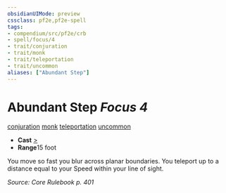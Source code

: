 ```yaml
---
obsidianUIMode: preview
cssclass: pf2e,pf2e-spell
tags:
- compendium/src/pf2e/crb
- spell/focus/4
- trait/conjuration
- trait/monk
- trait/teleportation
- trait/uncommon
aliases: ["Abundant Step"]
---
```

# Abundant Step *Focus 4*   
[conjuration](../../Rules/traits/conjuration.md)  [monk](../../Rules/traits/monk.md)  [teleportation](../../Rules/traits/teleportation.md)  [uncommon](../../Rules/traits/uncommon.md)  

- **Cast** [>](../../Rules/core-rulebook/chapter-9-playing-the-game.md#Actions "Single Action") 
- **Range**15 foot

You move so fast you blur across planar boundaries. You teleport up to a distance equal to your Speed within your line of sight.

*Source: Core Rulebook p. 401*